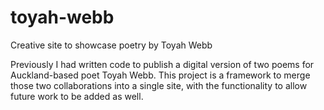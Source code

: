 # toyah-webb
Creative site to showcase poetry by Toyah Webb

Previously I had written code to publish a digital version of two poems for Auckland-based poet Toyah Webb. This project is a framework to merge those two collaborations into a single site, with the functionality to allow future work to be added as well.
